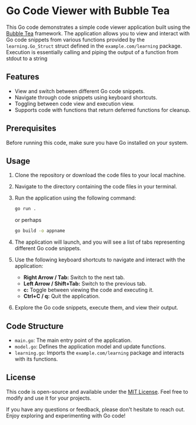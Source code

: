 # Go Code Viewer with Bubble Tea

This Go code demonstrates a simple code viewer application built using the [Bubble Tea](https://github.com/charmbracelet/bubbletea) framework. The application allows you to view and interact with Go code snippets from various functions provided by the `learning.Go_Struct` struct defined in the `example.com/learning` package.
Execution is essentially calling and piping the output of a function from stdout to a string

## Features

- View and switch between different Go code snippets.
- Navigate through code snippets using keyboard shortcuts.
- Toggling between code view and execution view.
- Supports code with functions that return deferred functions for cleanup.

## Prerequisites

Before running this code, make sure you have Go installed on your system.

## Usage

1. Clone the repository or download the code files to your local machine.

2. Navigate to the directory containing the code files in your terminal.

3. Run the application using the following command:

   ```bash
   go run .
   ```
   or perhaps 
   ```bash 
   go build -o appname
   ```

4. The application will launch, and you will see a list of tabs representing different Go code snippets.

5. Use the following keyboard shortcuts to navigate and interact with the application:

   - **Right Arrow / Tab:** Switch to the next tab.
   - **Left Arrow / Shift+Tab:** Switch to the previous tab.
   - **c:** Toggle between viewing the code and executing it.
   - **Ctrl+C / q:** Quit the application.

6. Explore the Go code snippets, execute them, and view their output.

## Code Structure

- `main.go`: The main entry point of the application.
- `model.go`: Defines the application model and update functions.
- `learning.go`: Imports the `example.com/learning` package and interacts with its functions.


## License

This code is open-source and available under the [MIT License](LICENSE). Feel free to modify and use it for your projects.

If you have any questions or feedback, please don't hesitate to reach out. Enjoy exploring and experimenting with Go code!